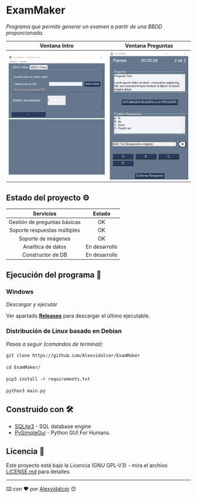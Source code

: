 # ExamMaker

_Programa que permite generar un examen a partir de una BBDD proporcionada._


Ventana Intro     |   Ventana Preguntas  
:-------------------------:|:-------------------------:
![Intro_Window](https://github.com/Alexvidalcor/ExamMaker/blob/master/input/ExamMaker-Intro.png?raw=true) | ![Question_Window](https://github.com/Alexvidalcor/ExamMaker/blob/master/input/ExamMaker-Question.png?raw=true) 



## Estado del proyecto ⚙️

Servicios          |  Estado
:-------------------------:|:-------------------------:
Gestión de preguntas básicas  |  OK
Soporte respuestas múltiples  |  OK
Soporte de imágenes | OK
Analítica de datos | En desarrollo
Constructor de DB | En desarrollo


## Ejecución del programa 🚀

### Windows 

_Descargar y ejecutar_

Ver  apartado [**Releases**](https://github.com/Alexvidalcor/ExamMaker/releases) para descargar el último ejecutable.


### Distribución de Linux basado en Debian 

_Pasos a seguir (comandos de terminal):_

```
git clone https://github.com/Alexvidalcor/ExamMaker

cd ExamMaker/

pip3 install -r requirements.txt

python3 main.py
```


## Construido con 🛠️

* [SQLite3](https://www.sqlite.org/index.html) - SQL database engine
* [PySimpleGui](https://pysimplegui.readthedocs.io/en/latest/) - Python GUI For Humans.


## Licencia 📄

Este proyecto está bajo la Licencia (GNU GPL-V3) - mira el archivo [LICENSE.md](LICENSE.md) para detalles.


---
⌨️ con ❤️ por [Alexvidalcor](https://github.com/Alexvidalcor) 😊
